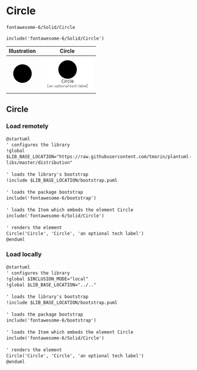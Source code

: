 # Circle


```text
fontawesome-6/Solid/Circle
```

```text
include('fontawesome-6/Solid/Circle')
```



| Illustration | Circle |
| :---: | :---: |
| ![illustration for Illustration](../../fontawesome-6/Solid/Circle.png) | ![illustration for Circle](../../fontawesome-6/Solid/Circle.Local.png) |




## Circle

### Load remotely
```plantuml
@startuml
' configures the library
!global $LIB_BASE_LOCATION="https://raw.githubusercontent.com/tmorin/plantuml-libs/master/distribution"

' loads the library's bootstrap
!include $LIB_BASE_LOCATION/bootstrap.puml

' loads the package bootstrap
include('fontawesome-6/bootstrap')

' loads the Item which embeds the element Circle
include('fontawesome-6/Solid/Circle')

' renders the element
Circle('Circle', 'Circle', 'an optional tech label')
@enduml
```

### Load locally
```plantuml
@startuml
' configures the library
!global $INCLUSION_MODE="local"
!global $LIB_BASE_LOCATION="../.."

' loads the library's bootstrap
!include $LIB_BASE_LOCATION/bootstrap.puml

' loads the package bootstrap
include('fontawesome-6/bootstrap')

' loads the Item which embeds the element Circle
include('fontawesome-6/Solid/Circle')

' renders the element
Circle('Circle', 'Circle', 'an optional tech label')
@enduml
```

